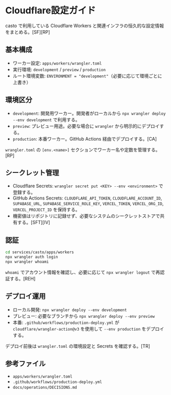 # Cloudflare設定ガイド

casto で利用している Cloudflare Workers と関連インフラの恒久的な設定情報をまとめる。[SF][RP]

## 基本構成

- ワーカー設定: `apps/workers/wrangler.toml`
- 実行環境: `development` / `preview` / `production`
- ルート環境変数: `ENVIRONMENT = "development"`（必要に応じて環境ごとに上書き）

## 環境区分

- `development`: 開発用ワーカー。開発者がローカルから `npx wrangler deploy --env development` で利用する。
- `preview`: プレビュー用途。必要な場合に `wrangler` から明示的にデプロイする。
- `production`: 本番ワーカー。GitHub Actions 経由でデプロイする。[CA]

`wrangler.toml` の `[env.<name>]` セクションでワーカー名や定数を管理する。[RP]

## シークレット管理

- Cloudflare Secrets: `wrangler secret put <KEY> --env <environment>` で登録する。
- GitHub Actions Secrets: `CLOUDFLARE_API_TOKEN`, `CLOUDFLARE_ACCOUNT_ID`, `SUPABASE_URL`, `SUPABASE_SERVICE_ROLE_KEY`, `VERCEL_TOKEN`, `VERCEL_ORG_ID`, `VERCEL_PROJECT_ID` を保持する。
- 機密値はリポジトリに記録せず、必要なシステムのシークレットストアで共有する。[SFT][IV]

## 認証

```bash
cd services/casto/apps/workers
npx wrangler auth login
npx wrangler whoami
```

`whoami` でアカウント情報を確認し、必要に応じて `npx wrangler logout` で再認証する。[REH]

## デプロイ運用

- ローカル開発: `npx wrangler deploy --env development`
- プレビュー: 必要なブランチから `npx wrangler deploy --env preview`
- 本番: `.github/workflows/production-deploy.yml` が `cloudflare/wrangler-action@v3` を使用して `--env production` をデプロイする。

デプロイ前後は `wrangler.toml` の環境設定と Secrets を確認する。[TR]

## 参考ファイル

- `apps/workers/wrangler.toml`
- `.github/workflows/production-deploy.yml`
- `docs/operations/DECISIONS.md`

